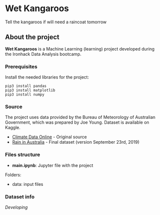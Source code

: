 # Wet Kangaroos
Tell the kangaroos if will need a raincoat tomorrow

## About the project

**Wet Kangaroos** is a Machine Learning (learning) project developed during the Ironhack Data Analysis bootcamp.

### Prerequisites

Install the needed libraries for the project:

```
pip3 install pandas
pip3 install matplotlib
pip3 install numpy
```

### Source

The project uses data provided by the Bureau of Meteorology of Australian Government, which was prepared by Joe Young. Dataset is available on Kaggle.

- [Climate Data Online](http://www.bom.gov.au/climate/data/) - Original source
- [Rain in Australia](https://www.kaggle.com/jsphyg/weather-dataset-rattle-package) - Final dataset (version September 23rd, 2019)

### Files structure

- **main.ipynb**: Jupyter file with the project

Folders:

- data: input files

### Dataset info

*Developing*